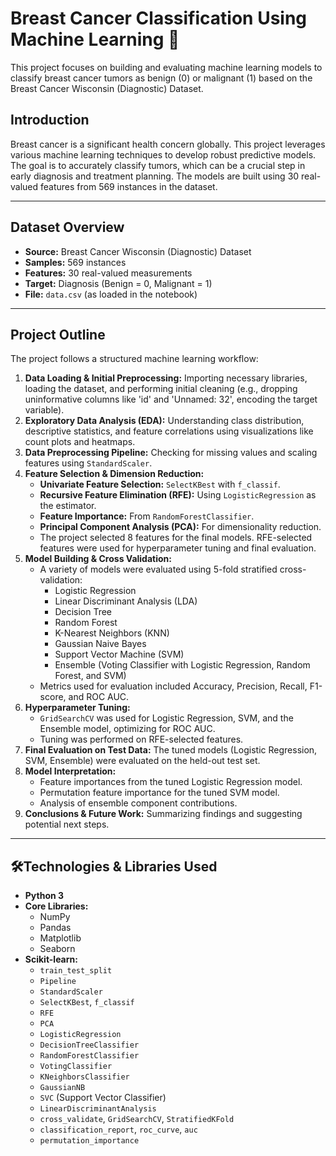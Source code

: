# Breast Cancer Classification Using Machine Learning 🔬

This project focuses on building and evaluating machine learning models to classify breast cancer tumors as benign (0) or malignant (1) based on the Breast Cancer Wisconsin (Diagnostic) Dataset.

## Introduction

Breast cancer is a significant health concern globally. This project leverages various machine learning techniques to develop robust predictive models. The goal is to accurately classify tumors, which can be a crucial step in early diagnosis and treatment planning. The models are built using 30 real-valued features from 569 instances in the dataset.

---

## Dataset Overview

* **Source:** Breast Cancer Wisconsin (Diagnostic) Dataset
* **Samples:** 569 instances
* **Features:** 30 real-valued measurements
* **Target:** Diagnosis (Benign = 0, Malignant = 1)
* **File:** `data.csv` (as loaded in the notebook)

---

## Project Outline

The project follows a structured machine learning workflow:

1.  **Data Loading & Initial Preprocessing:** Importing necessary libraries, loading the dataset, and performing initial cleaning (e.g., dropping uninformative columns like 'id' and 'Unnamed: 32', encoding the target variable).
2.  **Exploratory Data Analysis (EDA):** Understanding class distribution, descriptive statistics, and feature correlations using visualizations like count plots and heatmaps.
3.  **Data Preprocessing Pipeline:** Checking for missing values and scaling features using `StandardScaler`.
4.  **Feature Selection & Dimension Reduction:**
    * **Univariate Feature Selection:** `SelectKBest` with `f_classif`.
    * **Recursive Feature Elimination (RFE):** Using `LogisticRegression` as the estimator.
    * **Feature Importance:** From `RandomForestClassifier`.
    * **Principal Component Analysis (PCA):** For dimensionality reduction.
    * The project selected 8 features for the final models. RFE-selected features were used for hyperparameter tuning and final evaluation.
5.  **Model Building & Cross Validation:**
    * A variety of models were evaluated using 5-fold stratified cross-validation:
        * Logistic Regression
        * Linear Discriminant Analysis (LDA)
        * Decision Tree
        * Random Forest
        * K-Nearest Neighbors (KNN)
        * Gaussian Naive Bayes
        * Support Vector Machine (SVM)
        * Ensemble (Voting Classifier with Logistic Regression, Random Forest, and SVM)
    * Metrics used for evaluation included Accuracy, Precision, Recall, F1-score, and ROC AUC.
6.  **Hyperparameter Tuning:**
    * `GridSearchCV` was used for Logistic Regression, SVM, and the Ensemble model, optimizing for ROC AUC.
    * Tuning was performed on RFE-selected features.
7.  **Final Evaluation on Test Data:** The tuned models (Logistic Regression, SVM, Ensemble) were evaluated on the held-out test set.
8.  **Model Interpretation:**
    * Feature importances from the tuned Logistic Regression model.
    * Permutation feature importance for the tuned SVM model.
    * Analysis of ensemble component contributions.
9.  **Conclusions & Future Work:** Summarizing findings and suggesting potential next steps.

---

## 🛠Technologies & Libraries Used

* **Python 3**
* **Core Libraries:**
    * NumPy
    * Pandas
    * Matplotlib
    * Seaborn
* **Scikit-learn:**
    * `train_test_split`
    * `Pipeline`
    * `StandardScaler`
    * `SelectKBest`, `f_classif`
    * `RFE`
    * `PCA`
    * `LogisticRegression`
    * `DecisionTreeClassifier`
    * `RandomForestClassifier`
    * `VotingClassifier`
    * `KNeighborsClassifier`
    * `GaussianNB`
    * `SVC` (Support Vector Classifier)
    * `LinearDiscriminantAnalysis`
    * `cross_validate`, `GridSearchCV`, `StratifiedKFold`
    * `classification_report`, `roc_curve`, `auc`
    * `permutation_importance`

